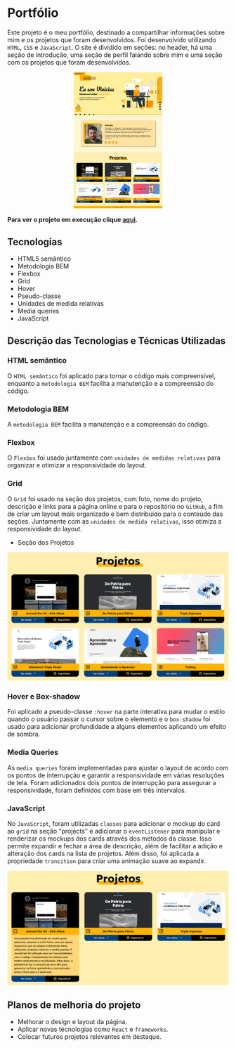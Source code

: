 # Portfólio

Este projeto é o meu portfólio, destinado a compartilhar informações sobre mim e os projetos que foram desenvolvidos. Foi desenvolvido utilizando `HTML`, `CSS` e `JavaScript`. O site é dividido em seções: no header, há uma seção de introdução, uma seção de perfil falando sobre mim e uma seção com os projetos que foram desenvolvidos.
<br>

<p align="center"><img src="./images/portifolio.png" alt="imagem do portifólio" width=40%></p>

**Para ver o projeto em execução clique <a href="https://vinimello90.github.io/portfolio/">aqui</a>.**

## Tecnologias

- HTML5 semântico
- Metodologia BEM
- Flexbox
- Grid
- Hover
- Pseudo-classe
- Unidades de medida relativas
- Media queries
- JavaScript

## Descrição das Tecnologias e Técnicas Utilizadas

### HTML semântico

O `HTML semântico` foi aplicado para tornar o código mais compreensível, enquanto a `metodologia BEM` facilita a manutenção e a compreensão do código.

### Metodologia BEM

A `metodologia BEM` facilita a manutenção e a compreensão do código.

### Flexbox

O `Flexbox` foi usado juntamente com `unidades de medidas relativas` para organizar e otimizar a responsividade do layout.

### Grid

O `Grid` foi usado na seção dos projetos, com foto, nome do projeto, descrição e links para a página online e para o repositório no `GitHub`, a fim de criar um layout mais organizado e bem distribuído para o conteúdo das seções. Juntamente com as `unidades de medida relativas`, isso otimiza a responsividade do layout.

- Seção dos Projetos

<img src="./images/projects-section.png" alt="imagem da seção dos projetos">

### Hover e Box-shadow

Foi aplicado a pseudo-classe `:hover` na parte interativa para mudar o estilo quando o usuário passar o cursor sobre o elemento e o `box-shadow` foi usado para adicionar profundidade a alguns elementos aplicando um efeito de sombra.

### Media Queries

As `media queries` foram implementadas para ajustar o layout de acordo com os pontos de interrupção e garantir a responsividade em várias resoluções de tela. Foram adicionados dois pontos de interrupção para assegurar a responsividade, foram definidos com base em três intervalos.

### JavaScript

No `JavaScript`, foram utilizadas `classes` para adicionar o mockup do card ao `grid` na seção "projects" e adicionar o `eventListener` para manipular e renderizar os mockups dos cards através dos métodos da classe. Isso permite expandir e fechar a área de descrição, além de facilitar a adição e alteração dos cards na lista de projetos. Além disso, foi aplicada a propriedade `transition` para criar uma animação suave ao expandir.

<img src="./images/project-expansion.png">

## Planos de melhoria do projeto

- Melhorar o design e layout da página.
- Aplicar novas técnologias como `React` e `frameworks`.
- Colocar futuros projetos relevantes em destaque.
